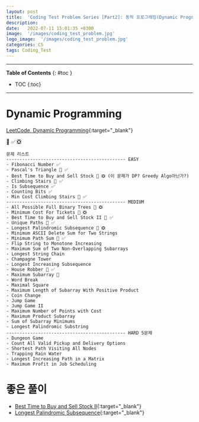 ```yaml
---
layout: post
title:  'Coding Test Problem Series [Part2]: 동적 프로그래밍(Dynamic Programming) - 문제'
description: 
date:   2022-07-11 15:01:35 +0300
image:  '/images/coding_test_problem.jpg'
logo_image:  '/images/coding_test_problem.jpg'
categories: CS
tags: Coding_Test
---
```

---

**Table of Contents**
{: #toc }
*  TOC
{:toc}

---

# Dynamic Programming

[LeetCode, Dynamic Programming](https://leetcode.com/tag/dynamic-programming/){:target="_blank"} 

💟 ✅ ❎   

```
문제 리스트
--------------------------------------------- EASY
- Fibonacci Number ✅
- Pascal's Triangle 💟 ✅
- Best Time to Buy and Sell Stock 💟 ❎ (이 문제가 DP? Greedy Algo아닌가?)
- Climbing Stairs 💟 ✅
- Is Subsequence ✅
- Counting Bits ✅
- Min Cost Climbing Stairs 💟 ✅
--------------------------------------------- MEDIUM
- All Possible Full Binary Trees 💟 ❎
- Minimum Cost For Tickets 💟 ❎
- Best Time to Buy and Sell Stock II 💟 ✅  
- Unique Paths 💟 ✅
- Longest Palindromic Subsequence 💟 ❎
- Minimum ASCII Delete Sum for Two Strings
- Minimum Path Sum 💟 ✅ 
- Flip String to Monotone Increasing
- Maximum Sum of Two Non-Overlapping Subarrays
- Longest String Chain
- Champagne Tower
- Longest Increasing Subsequence
- House Robber 💟 ✅ 
- Maximum Subarray 💟
- Word Break
- Maximal Square
- Maximum Length of Subarray With Positive Product
- Coin Change
- Jump Game
- Jump Game II
- Maximum Number of Points with Cost
- Maximum Product Subarray
- Sum of Subarray Minimums
- Longest Palindromic Substring
--------------------------------------------- HARD 5문제
- Dungeon Game
- Count All Valid Pickup and Delivery Options
- Shortest Path Visiting All Nodes
- Trapping Rain Water
- Longest Increasing Path in a Matrix
- Maximum Profit in Job Scheduling
```


# 좋은 풀이

- [Best Time to Buy and Sell Stock II](https://leetcode.com/problems/best-time-to-buy-and-sell-stock-ii/discuss/306427/Different-Python-solutions-with-thinking-process){:target="_blank"}
- [Longest Palindromic Subsequence](https://leetcode.com/problems/longest-palindromic-subsequence/discuss/1600820/Python-solution-bottom-up-based-on-min-edit-distance-with-explanation){:target="_blank"}